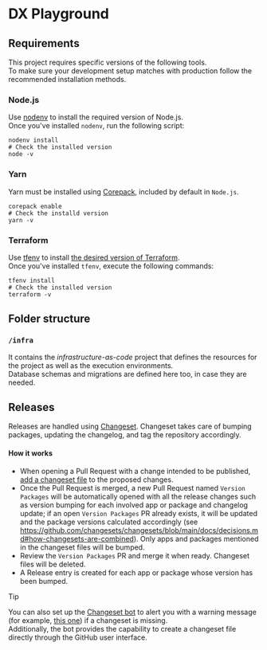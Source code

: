 # DX Playground

## Requirements

This project requires specific versions of the following tools.  
To make sure your development setup matches with production follow the recommended installation methods.

### Node.js
Use [nodenv](https://github.com/nodenv/nodenv) to install the required version of Node.js.  
Once you've installed `nodenv`, run the following script:
```shell
nodenv install
# Check the installed version
node -v
```

### Yarn
Yarn must be installed using [Corepack](https://yarnpkg.com/getting-started/install), included by default in `Node.js`.

```shell
corepack enable
# Check the installd version
yarn -v
```

### Terraform
Use [tfenv](https://github.com/tfutils/tfenv) to install [the desired version of Terraform](https://github.com/pagopa/dx-playground/blob/main/.terraform-version).  
Once you've installed `tfenv`, execute the following commands:
```shell
tfenv install
# Check the installed version
terraform -v
```

## Folder structure

### `/infra`

It contains the _infrastructure-as-code_ project that defines the resources for the project as well as the execution environments.  
Database schemas and migrations are defined here too, in case they are needed.


## Releases

Releases are handled using [Changeset](https://github.com/changesets/changesets).
Changeset takes care of bumping packages, updating the changelog, and tag the repository accordingly.

#### How it works

- When opening a Pull Request with a change intended to be published, [add a changeset file](https://github.com/changesets/changesets/blob/main/docs/adding-a-changeset.md) to the proposed changes.
- Once the Pull Request is merged, a new Pull Request named `Version Packages` will be automatically opened with all the release changes such as version bumping for each involved app or package and changelog update; if an open `Version Packages` PR already exists, it will be updated and the package versions calculated accordingly (see https://github.com/changesets/changesets/blob/main/docs/decisions.md#how-changesets-are-combined).
  Only apps and packages mentioned in the changeset files will be bumped.
- Review the `Version Packages` PR and merge it when ready. Changeset files will be deleted.
- A Release entry is created for each app or package whose version has been bumped.

> [!TIP]  
> You can also set up the [Changeset bot](https://github.com/apps/changeset-bot) to alert you with a warning message (for example, [this one](https://github.com/pagopa/dx-playground/pull/9#issuecomment-2507383352)) if a changeset is missing.  
> Additionally, the bot provides the capability to create a changeset file directly through the GitHub user interface.  

